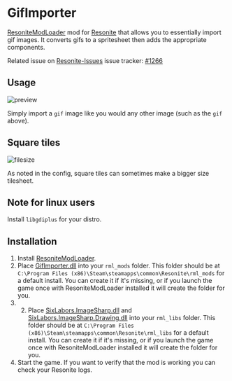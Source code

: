 # GifImporter

[ResoniteModLoader](https://github.com/resonite-modding-group/ResoniteModLoader) mod for [Resonite](https://resonite.com/) that allows you to
essentially import gif images. It converts gifs to a spritesheet then adds the appropriate components.


Related issue on [Resonite-Issues](https://github.com/Yellow-Dog-Man/Resonite-Issues/) issue tracker: 
[#1266](https://github.com/Yellow-Dog-Man/Resonite-Issues/issues/1266)

## Usage

![preview](.img/preview.gif)

Simply import a `gif` image like you would any other image (such as the `gif` above).

## Square tiles

![filesize](.img/filesize.jpg)

As noted in the config, square tiles can sometimes make a bigger size tilesheet.

## Note for linux users

Install `libgdiplus` for your distro.

## Installation
1. Install [ResoniteModLoader](https://github.com/resonite-modding-group/ResoniteModLoader).
2. Place [GifImporter.dll](https://github.com/astralchan/GifImporter/releases/latest/download/GifImporter.dll) into your `rml_mods` folder. This folder should be at `C:\Program Files (x86)\Steam\steamapps\common\Resonite\rml_mods` for a default install. You can create it if it's missing, or if you launch the game once with ResoniteModLoader installed it will create the folder for you.
3. 2. Place [SixLabors.ImageSharp.dll](https://github.com/astralchan/GifImporter/releases/latest/download/SixLabors.ImageSharp.dll) and [SixLabors.ImageSharp.Drawing.dll](https://github.com/astralchan/GifImporter/releases/latest/download/SixLabors.ImageSharp.Drawing.dll) into your `rml_libs` folder. This folder should be at `C:\Program Files (x86)\Steam\steamapps\common\Resonite\rml_libs` for a default install. You can create it if it's missing, or if you launch the game once with ResoniteModLoader installed it will create the folder for you.
4. Start the game. If you want to verify that the mod is working you can check your Resonite logs. 
